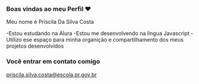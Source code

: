 ### Boas vindas ao meu Perfil ♥️

Meu nome é Priscila Da Silva Costa

-Estou estudando na Alura
-Estou me desenvolvendo na lingua Javascript
-Utilizo ese espaço para minha organição e compartilhamento dos meus projetos desenvolvidos

### Você entrar em contato comigo

priscila.silva.costa@escola.pr.gov.br
